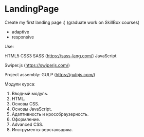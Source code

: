 # LandingPage

Create my first landing page :) (graduate work on SkillBox courses)
- adaptive
- responsive

Use:

HTML5
CSS3
SASS (https://sass-lang.com/)
JavaScript

Swiper.js (https://swiperjs.com/)

Project assembly:
GULP (https://gulpjs.com/)

Модули курса:
1. Вводный модуль.
2. HTML.
3. Основы CSS.
4. Основы JavaScript.
5. Адаптивность и кроссбраузерность.
6. Оформление.
7. Advanced CSS.
8. Инструменты верстальщика.



